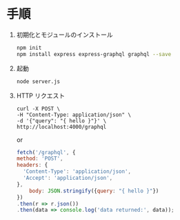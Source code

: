 # 手順

1. 初期化とモジュールのインストール

    ```sh
    npm init
    npm install express express-graphql graphql --save
    ```

2. 起動

    ```sh
    node server.js
    ```

3. HTTP リクエスト

    ```curl
    curl -X POST \
    -H "Content-Type: application/json" \
    -d '{"query": "{ hello }"}' \
    http://localhost:4000/graphql
    ```

    or

    ```javascript
    fetch('/graphql', {
    method: 'POST',
    headers: {
      'Content-Type': 'application/json',
      'Accept': 'application/json',
    },
        body: JSON.stringify({query: "{ hello }"})
    })
    .then(r => r.json())
    .then(data => console.log('data returned:', data));
    ```
